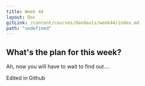 ```yaml
---
title: Week 44
layout: Doc
gitLink: /content/courses/dandavis/week44/index.md
path: "undefined"
---
```


## What's the plan for this week?

Ah, now you will have to wait to find out.... 

Edited in Github
